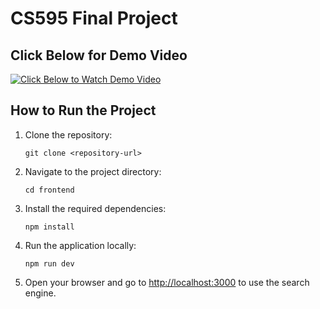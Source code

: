 # CS595 Final Project

## Click Below for Demo Video

[![Click Below to Watch Demo Video](https://img.youtube.com/vi/JnZ056Eh-To/maxresdefault.jpg)](https://youtu.be/JnZ056Eh-To)

## How to Run the Project
1. Clone the repository:
   ```
   git clone <repository-url>
   ```
2. Navigate to the project directory:
   ```
   cd frontend
   ```
3. Install the required dependencies:
   ```
   npm install
   ```
4. Run the application locally:
   ```
   npm run dev
   ```
5. Open your browser and go to [http://localhost:3000](http://localhost:3000) to use the search engine.